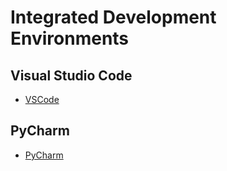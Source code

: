 # Integrated Development Environments

## Visual Studio Code

- [VSCode](https://code.visualstudio.com/)

## PyCharm

- [PyCharm](https://www.jetbrains.com/pycharm/)

